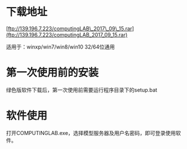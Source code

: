 # 下载地址

[ftp://139.196.7.223/computingLAB\_2017\_09\_15.rar](ftp://139.196.7.223/computingLAB_2017_09_15.rar)

适用于：winxp/win7/win8/win10 32/64位通用



# 第一次使用前的安装

绿色版软件下载后，第一次使用前需要运行程序目录下的setup.bat



# 软件使用

打开COMPUTINGLAB.exe，选择模型服务器及用户名密码，即可登录使用软件。



